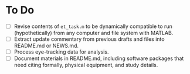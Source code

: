 # To Do

- [ ] Revise contents of `et_task.m` to be dynamically compatible to run
  (hypothetically) from any computer and file system with MATLAB.
- [  ] Extract update commentary from previous drafts and files into README.md or
  NEWS.md.
- [ ] Process eye-tracking data for analysis.
- [ ] Document materials in README.md, including software packages that need
  citing formally, physical equipment, and study details.
